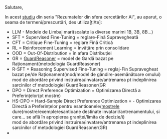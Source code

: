 Salutare,

In acest [studiu](https://www.linkedin.com/pulse/ai-research-roundup-safety-scaling-multimodal-breakthroughs-dynuf/) din seria "Rezumatelor din sfera cercetărilor AI", au aparut, o seama de termeni/prescurtări, des utiliza[ți/te]:

 - LLM - Modele de Limbaj mari(scalate la diverse marimi 1B, 3B, 8B...)
 - SFT = Supervised Fine-Tuning = reglare-Fină Supravegheată
 - CFT = Critique Fine-Tuning = reglare Fină Critică
 - RL  = Reinforcement Learning = învățăre prin consolidare
 - OOD = Out-Of-Distribution = în afara Distribuției
 - GR = [GuardReasoner](https://arxiv.org/html/2501.18492v1) = model de Gardă bazat pe Raționament(metodologia GuardReasoner)
 - R-SFT = Reasoning Supervised Fine-Tuning = reglaj-Fin Supravegheat bazat pe/de Raționament(mod/model de gândire-asemănătoare omului)
   <br/>mod de abordăre privind instruirea/invatare/antrenarea pt indeplinirea sarcinilor cf metodologiei GuardReasoner(GR
 - DPO = Direct Preference Optimization = Optimizarea Directă a Preferințelor(pt mostre)   
 - HS-DPO = Hard-Sample Direct Preference Optimization = - Optimizarea Directă a Preferințelor pentru esantioanele/[mostrele](https://www.google.com/search?q=mostre+sau+monstre&rlz=1C1CHBF_enRO1132RO1132&oq=mostre+sau+monstre&gs_lcrp=EgZjaHJvbWUyCQgAEEUYORiABDIKCAEQABgKGBYYHjIKCAIQABiABBiiBNIBCTYwMzhqMGoxNagCCLACAQ&sourceid=chrome&ie=UTF-8) dure(mostre/exemple/esantioane destinate invatarii/antrenamentului, si care... se află în apropierea graniței/limita de decizie/i)
   <br/>mod de abordăre privind instruirea/invatare/antrenarea pt indeplinirea sarcinilor cf metodologiei GuardReasoner(GR)
 - 
